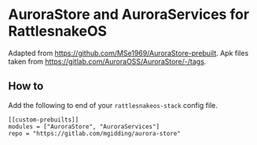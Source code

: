 # AuroraStore and AuroraServices for RattlesnakeOS

Adapted from https://github.com/MSe1969/AuroraStore-prebuilt.
Apk files taken from https://gitlab.com/AuroraOSS/AuroraStore/-/tags.

## How to
Add the following to end of your `rattlesnakeos-stack` config file.
```
[[custom-prebuilts]]
modules = ["AuroraStore", "AuroraServices"]
repo = "https://gitlab.com/mgidding/aurora-store"
```
